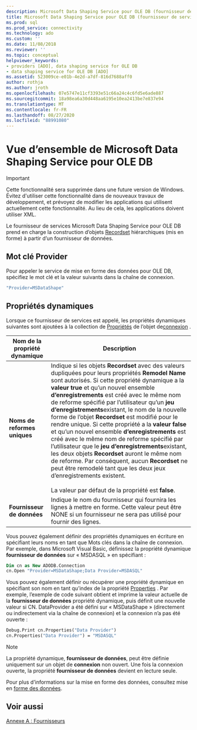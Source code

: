 ```yaml
---
description: Microsoft Data Shaping Service pour OLE DB (fournisseur de services ADO)
title: Microsoft Data Shaping Service pour OLE DB (fournisseur de services ADO) | Microsoft Docs
ms.prod: sql
ms.prod_service: connectivity
ms.technology: ado
ms.custom: ''
ms.date: 11/08/2018
ms.reviewer: ''
ms.topic: conceptual
helpviewer_keywords:
- providers [ADO], data shaping service for OLE DB
- data shaping service for OLE DB [ADO]
ms.assetid: 523009ce-e01b-4e2d-a7df-816d7688aff0
author: rothja
ms.author: jroth
ms.openlocfilehash: 07e5747e11cf3393e51c66a24c4c6fd5e6ade887
ms.sourcegitcommit: 18a98ea6a30d448aa6195e10ea2413be7e837e94
ms.translationtype: MT
ms.contentlocale: fr-FR
ms.lasthandoff: 08/27/2020
ms.locfileid: "88991080"
---
```

# <a name="microsoft-data-shaping-service-for-ole-db-overview"></a>Vue d’ensemble de Microsoft Data Shaping Service pour OLE DB
> [!IMPORTANT]
>  Cette fonctionnalité sera supprimée dans une future version de Windows. Évitez d'utiliser cette fonctionnalité dans de nouveaux travaux de développement, et prévoyez de modifier les applications qui utilisent actuellement cette fonctionnalité. Au lieu de cela, les applications doivent utiliser XML.

 Le fournisseur de services Microsoft Data Shaping Service pour OLE DB prend en charge la construction d’objets [Recordset](../../reference/ado-api/recordset-object-ado.md) hiérarchiques (mis en forme) à partir d’un fournisseur de données.

## <a name="provider-keyword"></a>Mot clé Provider
 Pour appeler le service de mise en forme des données pour OLE DB, spécifiez le mot clé et la valeur suivants dans la chaîne de connexion.

```vb
"Provider=MSDataShape"
```

## <a name="dynamic-properties"></a>Propriétés dynamiques
 Lorsque ce fournisseur de services est appelé, les propriétés dynamiques suivantes sont ajoutées à la collection de [Propriétés](../../reference/ado-api/properties-collection-ado.md) de l’objet de[connexion](../../reference/ado-api/connection-object-ado.md) .

|Nom de la propriété dynamique|Description|
|---------------------------|-----------------|
|**Noms de reformes uniques**|Indique si les objets **Recordset** avec des valeurs dupliquées pour leurs propriétés **Remodel Name** sont autorisés. Si cette propriété dynamique a la **valeur true** et qu’un nouvel ensemble **d’enregistrements** est créé avec le même nom de reforme spécifié par l’utilisateur qu’un **jeu d’enregistrements**existant, le nom de la nouvelle forme de l’objet **Recordset** est modifié pour le rendre unique. Si cette propriété a la **valeur false** et qu’un nouvel ensemble **d’enregistrements** est créé avec le même nom de reforme spécifié par l’utilisateur que le **jeu d’enregistrements**existant, les deux objets **Recordset** auront le même nom de reforme. Par conséquent, aucun **Recordset** ne peut être remodelé tant que les deux jeux d’enregistrements existent.<br /><br /> La valeur par défaut de la propriété est **false**.|
|**Fournisseur de données**|Indique le nom du fournisseur qui fournira les lignes à mettre en forme. Cette valeur peut être NONE si un fournisseur ne sera pas utilisé pour fournir des lignes.|

 Vous pouvez également définir des propriétés dynamiques en écriture en spécifiant leurs noms en tant que Mots clés dans la chaîne de connexion. Par exemple, dans Microsoft Visual Basic, définissez la propriété dynamique **fournisseur de données** sur « MSDASQL » en spécifiant :

```vb
Dim cn as New ADODB.Connection
cn.Open "Provider=MSDataShape;Data Provider=MSDASQL"
```

 Vous pouvez également définir ou récupérer une propriété dynamique en spécifiant son nom en tant qu’index de la propriété [Properties](../../reference/ado-api/properties-collection-ado.md) . Par exemple, l’exemple de code suivant obtient et imprime la valeur actuelle de la **fournisseur de données** propriété dynamique, puis définit une nouvelle valeur si CN. DataProvider a été défini sur « MSDataShape » (directement ou indirectement via la chaîne de connexion) et la connexion n’a pas été ouverte :

```vb
Debug.Print cn.Properties("Data Provider")
cn.Properties("Data Provider") = "MSDASQL"
```

> [!NOTE]
>  La propriété dynamique, **fournisseur de données**, peut être définie uniquement sur un objet de **connexion** non ouvert. Une fois la connexion ouverte, la propriété **fournisseur de données** devient en lecture seule.

 Pour plus d’informations sur la mise en forme des données, consultez mise en [forme des données](../data/data-shaping-overview.md).

## <a name="see-also"></a>Voir aussi
 [Annexe A : Fournisseurs](./appendix-a-providers.md)